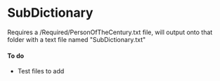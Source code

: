 # SubDictionary

<p>Requires a /Required/PersonOfTheCentury.txt file, will output onto that folder with a text file named "SubDictionary.txt"</p>

<h4>To do</h4>
<ul>
 <li>Test files to add</li>
</ul>
